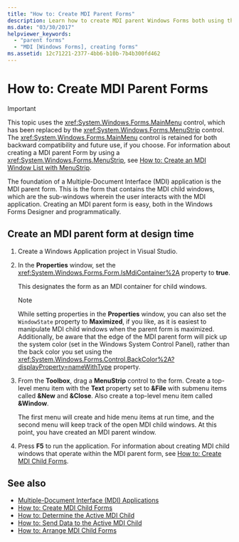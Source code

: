 ```yaml
---
title: "How to: Create MDI Parent Forms"
description: Learn how to create MDI parent Windows Forms both using the Windows Forms Designer and programatically.
ms.date: "03/30/2017"
helpviewer_keywords:
  - "parent forms"
  - "MDI [Windows Forms], creating forms"
ms.assetid: 12c71221-2377-4bb6-b10b-7b4b300fd462
---
```

# How to: Create MDI Parent Forms

> [!IMPORTANT]
> This topic uses the <xref:System.Windows.Forms.MainMenu> control, which has been replaced by the <xref:System.Windows.Forms.MenuStrip> control. The <xref:System.Windows.Forms.MainMenu> control is retained for both backward compatibility and future use, if you choose. For information about creating a MDI parent Form by using a <xref:System.Windows.Forms.MenuStrip>, see [How to: Create an MDI Window List with MenuStrip](../controls/how-to-create-an-mdi-window-list-with-menustrip-windows-forms.md).

The foundation of a Multiple-Document Interface (MDI) application is the MDI parent form. This is the form that contains the MDI child windows, which are the sub-windows wherein the user interacts with the MDI application. Creating an MDI parent form is easy, both in the Windows Forms Designer and programmatically.

## Create an MDI parent form at design time

1. Create a Windows Application project in Visual Studio.

2. In the **Properties** window, set the <xref:System.Windows.Forms.Form.IsMdiContainer%2A> property to **true**.

     This designates the form as an MDI container for child windows.

    > [!NOTE]
    > While setting properties in the **Properties** window, you can also set the `WindowState` property to **Maximized**, if you like, as it is easiest to manipulate MDI child windows when the parent form is maximized. Additionally, be aware that the edge of the MDI parent form will pick up the system color (set in the Windows System Control Panel), rather than the back color you set using the <xref:System.Windows.Forms.Control.BackColor%2A?displayProperty=nameWithType> property.

3. From the **Toolbox**, drag a **MenuStrip** control to the form. Create a top-level menu item with the **Text** property set to **&File** with submenu items called **&New** and **&Close**. Also create a top-level menu item called **&Window**.

     The first menu will create and hide menu items at run time, and the second menu will keep track of the open MDI child windows. At this point, you have created an MDI parent window.

4. Press **F5** to run the application. For information about creating MDI child windows that operate within the MDI parent form, see [How to: Create MDI Child Forms](how-to-create-mdi-child-forms.md).

## See also

- [Multiple-Document Interface (MDI) Applications](multiple-document-interface-mdi-applications.md)
- [How to: Create MDI Child Forms](how-to-create-mdi-child-forms.md)
- [How to: Determine the Active MDI Child](how-to-determine-the-active-mdi-child.md)
- [How to: Send Data to the Active MDI Child](how-to-send-data-to-the-active-mdi-child.md)
- [How to: Arrange MDI Child Forms](how-to-arrange-mdi-child-forms.md)
